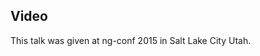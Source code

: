 <!--
{
"name" : "reactive-all-the-things",
"version" : "0.1",
"title" : "Reactive all the Things",
"description" : "Learn about the latest developments in the Angular world.",
"homepage" : "https://www.youtube.com/embed/zbBVG8bOoXk",
"canonicalSource" : "https://www.youtube.com/embed/zbBVG8bOoXk",
"freshnessDate" : 2015-03-06,
"license" : "All Rights Reserved"
}
-->

<!-- @section -->

## Video

This talk was given at ng-conf 2015 in Salt Lake City Utah.

<!-- @asset, "contentType": "outlearn/video", "provider": "youtube", "url": "https://www.youtube.com/embed/zbBVG8bOoXk" -->

